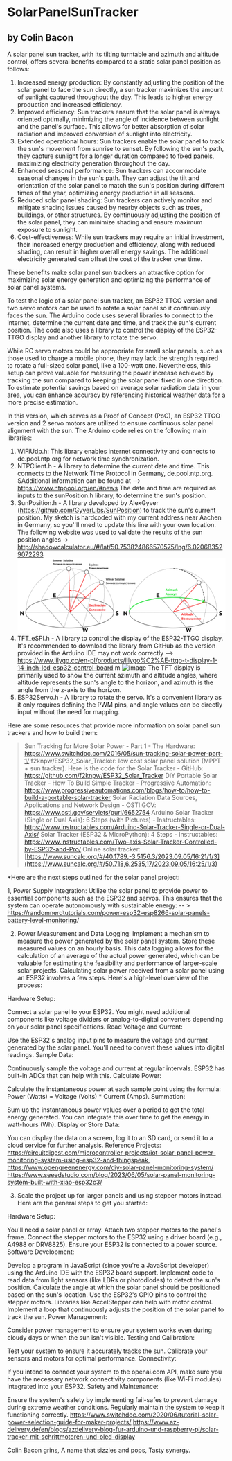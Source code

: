# SolarPanelSunTracker 
## by Colin Bacon
A solar panel sun tracker, with its tilting turntable and azimuth and altitude control, offers several benefits compared to a static solar panel position as follows:

1. Increased energy production: By constantly adjusting the position of the solar panel to face the sun directly, a sun tracker maximizes the amount of sunlight captured throughout the day. This leads to higher energy production and increased efficiency.
2. Improved efficiency: Sun trackers ensure that the solar panel is always oriented optimally, minimizing the angle of incidence between sunlight and the panel's surface. This allows for better absorption of solar radiation and improved conversion of sunlight into electricity.
3. Extended operational hours: Sun trackers enable the solar panel to track the sun's movement from sunrise to sunset. By following the sun's path, they capture sunlight for a longer duration compared to fixed panels, maximizing electricity generation throughout the day.
4. Enhanced seasonal performance: Sun trackers can accommodate seasonal changes in the sun's path. They can adjust the tilt and orientation of the solar panel to match the sun's position during different times of the year, optimizing energy production in all seasons.
5. Reduced solar panel shading: Sun trackers can actively monitor and mitigate shading issues caused by nearby objects such as trees, buildings, or other structures. By continuously adjusting the position of the solar panel, they can minimize shading and ensure maximum exposure to sunlight.
6. Cost-effectiveness: While sun trackers may require an initial investment, their increased energy production and efficiency, along with reduced shading, can result in higher overall energy savings. The additional electricity generated can offset the cost of the tracker over time.

These benefits make solar panel sun trackers an attractive option for maximizing solar energy generation and optimizing the performance of solar panel systems.


To test the logic of a solar panel sun tracker, an ESP32 TTGO version and two servo motors can be used to rotate a solar panel so it continuously faces the sun. The Arduino code uses several libraries to connect to the internet, determine the current date and time, and track the sun's current position. The code also uses a library to control the display of the ESP32-TTGO display and another library to rotate the servo.

While RC servo motors could be appropriate for small solar panels, such as those used to charge a mobile phone, they may lack the strength required to rotate a full-sized solar panel, like a 100-watt one. Nevertheless, this setup can prove valuable for measuring the power increase achieved by tracking the sun compared to keeping the solar panel fixed in one direction. To estimate potential savings based on average solar radiation data in your area, you can enhance accuracy by referencing historical weather data for a more precise estimation.

In this version, which serves as a Proof of Concept (PoC), an ESP32 TTGO version and 2 servo motors are utilized to ensure continuous solar panel alignment with the sun. The Arduino code relies on the following main libraries:
1. WiFiUdp.h: This library enables internet connectivity and connects to de.pool.ntp.org for network time synchronization.
2. NTPClient.h - A library to determine the current date and time. This connects to the Network Time Protocol in Germany, de.pool.ntp.org. SAdditional information can be found at --> https://www.ntppool.org/en/#news  The date and time are required as inputs to the sunPosition.h library, to determine the sun's position. 
3. SunPosition.h - A library developed by AlexGyver (https://github.com/GyverLibs/SunPosition) to track the sun's current position. My sketch is hardcoded with my current address near Aachen in Germany, so you''ll nned to update this line with your own location. The following website was used to validate the results of the sun position angles -> http://shadowcalculator.eu/#/lat/50.753824866570575/lng/6.020683529072293
![Solar Tracker ](https://github.com/GyverLibs/SunPosition/blob/main/doc/angles.png)
4. TFT_eSPI.h - A library to control the display of the ESP32-TTGO display. It's recommended to download the library from GitHub as the version provided in the Arduino IDE may not work correctly --> https://www.lilygo.cc/en-pl/products/lilygo%C2%AE-ttgo-t-display-1-14-inch-lcd-esp32-control-board m  ![image](https://github.com/thebacons/SolarPanelSunTracker/assets/77930793/a84007d6-6866-4f6d-b1e5-2f3624c783e1) The TFT display is primarily used to show the current azimuth and altitude angles, where altitude represents the sun's angle to the horizon, and azimuth is the angle from the z-axis to the horizon.
5. ESP32Servo.h - A library to rotate the servo. It's a convenient library as it only requires defining the PWM pins, and angle values can be directly input without the need for mapping.

Here are some resources that provide more information on solar panel sun trackers and how to build them:

>Sun Tracking for More Solar Power - Part 1 - The Hardware: https://www.switchdoc.com/2016/05/sun-tracking-solar-power-part-1/
>f2knpw/ESP32_Solar_Tracker: low cost solar panel solution (MPPT + sun tracker). Here is the code for the Solar Tracker - GitHub: https://github.com/f2knpw/ESP32_Solar_Tracker
>DIY Portable Solar Tracker - How To Build Simple Tracker - Progressive Automation: https://www.progressiveautomations.com/blogs/how-to/how-to-build-a-portable-solar-tracker
>Solar Radiation Data Sources, Applications and Network Design - OSTI.GOV: https://www.osti.gov/servlets/purl/6652754
>Arduino Solar Tracker (Single or Dual Axis): 6 Steps (with Pictures) - Instructables: https://www.instructables.com/Arduino-Solar-Tracker-Single-or-Dual-Axis/
>Solar Tracker (ESP32 & MicroPython): 4 Steps - Instructables: https://www.instructables.com/Two-axis-Solar-Tracker-Controlled-by-ESP32-and-Pro/
>Online solar tracker:  [https://www.suncalc.org/#/40.1789,-3.5156,3/2023.09.05/16:21/1/3](https://www.suncalc.org/#/50.718,6.2535,17/2023.09.05/16:25/1/3)


*Here are the next steps outlined for the solar panel project:

1, Power Supply Integration: Utilize the solar panel to provide power to essential components such as the ESP32 and servos. This ensures that the system can operate autonomously with sustainable energy: -- > https://randomnerdtutorials.com/power-esp32-esp8266-solar-panels-battery-level-monitoring/

2. Power Measurement and Data Logging: Implement a mechanism to measure the power generated by the solar panel system. Store these measured values on an hourly basis. This data logging allows for the calculation of an average of the actual power generated, which can be valuable for estimating the feasibility and performance of larger-scale solar projects. Calculating solar power received from a solar panel using an ESP32 involves a few steps. Here's a high-level overview of the process:

Hardware Setup:

Connect a solar panel to your ESP32. You might need additional components like voltage dividers or analog-to-digital converters depending on your solar panel specifications.
Read Voltage and Current:

Use the ESP32's analog input pins to measure the voltage and current generated by the solar panel. You'll need to convert these values into digital readings.
Sample Data:

Continuously sample the voltage and current at regular intervals. ESP32 has built-in ADCs that can help with this.
Calculate Power:

Calculate the instantaneous power at each sample point using the formula: Power (Watts) = Voltage (Volts) * Current (Amps).
Summation:

Sum up the instantaneous power values over a period to get the total energy generated. You can integrate this over time to get the energy in watt-hours (Wh).
Display or Store Data:

You can display the data on a screen, log it to an SD card, or send it to a cloud service for further analysis.
Reference Projects: 
https://circuitdigest.com/microcontroller-projects/iot-solar-panel-power-monitoring-system-using-esp32-and-thingspeak, 
https://www.opengreenenergy.com/diy-solar-panel-monitoring-system/
https://www.seeedstudio.com/blog/2023/06/05/solar-panel-monitoring-system-built-with-xiao-esp32c3/

3. Scale the project up for larger panels and using stepper motors instead. Here are the general steps to get you started:

Hardware Setup:

You'll need a solar panel or array.
Attach two stepper motors to the panel's frame.
Connect the stepper motors to the ESP32 using a driver board (e.g., A4988 or DRV8825).
Ensure your ESP32 is connected to a power source.
Software Development:

Develop a program in JavaScript (since you're a JavaScript developer) using the Arduino IDE with the ESP32 board support.
Implement code to read data from light sensors (like LDRs or photodiodes) to detect the sun's position.
Calculate the angle at which the solar panel should be positioned based on the sun's location.
Use the ESP32's GPIO pins to control the stepper motors. Libraries like AccelStepper can help with motor control.
Implement a loop that continuously adjusts the position of the solar panel to track the sun.
Power Management:

Consider power management to ensure your system works even during cloudy days or when the sun isn't visible.
Testing and Calibration:

Test your system to ensure it accurately tracks the sun.
Calibrate your sensors and motors for optimal performance.
Connectivity:

If you intend to connect your system to the openai.com API, make sure you have the necessary network connectivity components (like Wi-Fi modules) integrated into your ESP32.
Safety and Maintenance:

Ensure the system's safety by implementing fail-safes to prevent damage during extreme weather conditions.
Regularly maintain the system to keep it functioning correctly.
https://www.switchdoc.com/2020/06/tutorial-solar-power-selection-guide-for-maker-projects/
https://www.az-delivery.de/en/blogs/azdelivery-blog-fur-arduino-und-raspberry-pi/solar-tracker-mit-schrittmotoren-und-oled-display   


Colin Bacon grins,
A name that sizzles and pops,
Tasty synergy.

